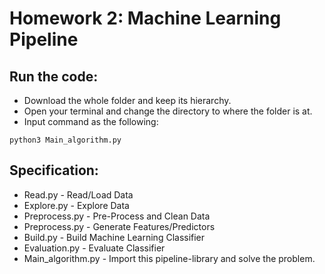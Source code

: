 # Homework 2: Machine Learning Pipeline

## Run the code:
* Download the whole folder and keep its hierarchy.
* Open your terminal and change the directory to where the folder is at.
* Input command as the following:
```
python3 Main_algorithm.py
```

## Specification:
* Read.py - Read/Load Data
* Explore.py - Explore Data
* Preprocess.py - Pre-Process and Clean Data
* Preprocess.py - Generate Features/Predictors
* Build.py - Build Machine Learning Classifier
* Evaluation.py - Evaluate Classifier
* Main_algorithm.py - Import this pipeline-library and solve the problem.
